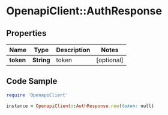 # OpenapiClient::AuthResponse

## Properties

Name | Type | Description | Notes
------------ | ------------- | ------------- | -------------
**token** | **String** | token | [optional] 

## Code Sample

```ruby
require 'OpenapiClient'

instance = OpenapiClient::AuthResponse.new(token: null)
```


